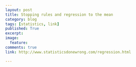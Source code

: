 ```yaml
---
layout: post
title: Stopping rules and regression to the mean
category: blog
tags: [statistics, link]
published: True
excerpt: 
image: 
  feature:
comments: true
link: http://www.statisticsdonewrong.com/regression.html

---
```


